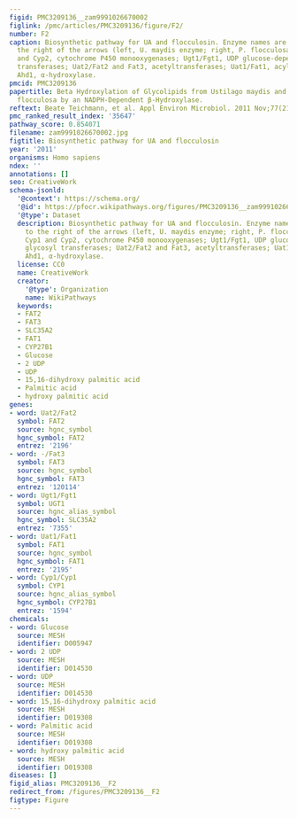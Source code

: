 ```yaml
---
figid: PMC3209136__zam9991026670002
figlink: /pmc/articles/PMC3209136/figure/F2/
number: F2
caption: Biosynthetic pathway for UA and flocculosin. Enzyme names are provided to
  the right of the arrows (left, U. maydis enzyme; right, P. flocculosa enzyme). Cyp1
  and Cyp2, cytochrome P450 monooxygenases; Ugt1/Fgt1, UDP glucose-dependent glycosyl
  transferases; Uat2/Fat2 and Fat3, acetyltransferases; Uat1/Fat1, acyltransferases;
  Ahd1, α-hydroxylase.
pmcid: PMC3209136
papertitle: Beta Hydroxylation of Glycolipids from Ustilago maydis and Pseudozyma
  flocculosa by an NADPH-Dependent β-Hydroxylase.
reftext: Beate Teichmann, et al. Appl Environ Microbiol. 2011 Nov;77(21):7823-7829.
pmc_ranked_result_index: '35647'
pathway_score: 0.854071
filename: zam9991026670002.jpg
figtitle: Biosynthetic pathway for UA and flocculosin
year: '2011'
organisms: Homo sapiens
ndex: ''
annotations: []
seo: CreativeWork
schema-jsonld:
  '@context': https://schema.org/
  '@id': https://pfocr.wikipathways.org/figures/PMC3209136__zam9991026670002.html
  '@type': Dataset
  description: Biosynthetic pathway for UA and flocculosin. Enzyme names are provided
    to the right of the arrows (left, U. maydis enzyme; right, P. flocculosa enzyme).
    Cyp1 and Cyp2, cytochrome P450 monooxygenases; Ugt1/Fgt1, UDP glucose-dependent
    glycosyl transferases; Uat2/Fat2 and Fat3, acetyltransferases; Uat1/Fat1, acyltransferases;
    Ahd1, α-hydroxylase.
  license: CC0
  name: CreativeWork
  creator:
    '@type': Organization
    name: WikiPathways
  keywords:
  - FAT2
  - FAT3
  - SLC35A2
  - FAT1
  - CYP27B1
  - Glucose
  - 2 UDP
  - UDP
  - 15,16-dihydroxy palmitic acid
  - Palmitic acid
  - hydroxy palmitic acid
genes:
- word: Uat2/Fat2
  symbol: FAT2
  source: hgnc_symbol
  hgnc_symbol: FAT2
  entrez: '2196'
- word: -/Fat3
  symbol: FAT3
  source: hgnc_symbol
  hgnc_symbol: FAT3
  entrez: '120114'
- word: Ugt1/Fgt1
  symbol: UGT1
  source: hgnc_alias_symbol
  hgnc_symbol: SLC35A2
  entrez: '7355'
- word: Uat1/Fat1
  symbol: FAT1
  source: hgnc_symbol
  hgnc_symbol: FAT1
  entrez: '2195'
- word: Cyp1/Cyp1
  symbol: CYP1
  source: hgnc_alias_symbol
  hgnc_symbol: CYP27B1
  entrez: '1594'
chemicals:
- word: Glucose
  source: MESH
  identifier: D005947
- word: 2 UDP
  source: MESH
  identifier: D014530
- word: UDP
  source: MESH
  identifier: D014530
- word: 15,16-dihydroxy palmitic acid
  source: MESH
  identifier: D019308
- word: Palmitic acid
  source: MESH
  identifier: D019308
- word: hydroxy palmitic acid
  source: MESH
  identifier: D019308
diseases: []
figid_alias: PMC3209136__F2
redirect_from: /figures/PMC3209136__F2
figtype: Figure
---
```

